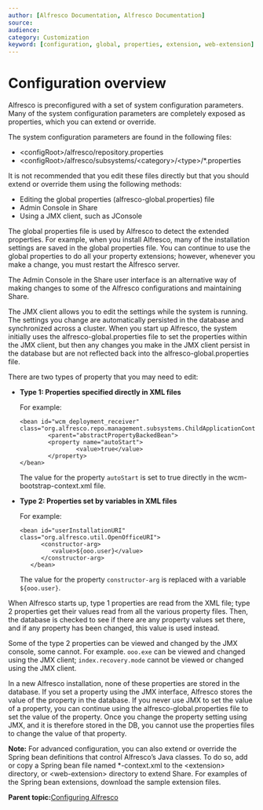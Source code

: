 ```yaml
---
author: [Alfresco Documentation, Alfresco Documentation]
source: 
audience: 
category: Customization
keyword: [configuration, global, properties, extension, web-extension]
---
```


# Configuration overview

Alfresco is preconfigured with a set of system configuration parameters. Many of the system configuration parameters are completely exposed as properties, which you can extend or override.

The system configuration parameters are found in the following files:

-   <configRoot\>/alfresco/repository.properties
-   <configRoot\>/alfresco/subsystems/<category\>/<type\>/\*.properties

It is not recommended that you edit these files directly but that you should extend or override them using the following methods:

-   Editing the global properties \(alfresco-global.properties\) file
-   Admin Console in Share
-   Using a JMX client, such as JConsole

The global properties file is used by Alfresco to detect the extended properties. For example, when you install Alfresco, many of the installation settings are saved in the global properties file. You can continue to use the global properties to do all your property extensions; however, whenever you make a change, you must restart the Alfresco server.

The Admin Console in the Share user interface is an alternative way of making changes to some of the Alfresco configurations and maintaining Share.

The JMX client allows you to edit the settings while the system is running. The settings you change are automatically persisted in the database and synchronized across a cluster. When you start up Alfresco, the system initially uses the alfresco-global.properties file to set the properties within the JMX client, but then any changes you make in the JMX client persist in the database but are not reflected back into the alfresco-global.properties file.

There are two types of property that you may need to edit:

-   **Type 1: Properties specified directly in XML files**

    For example:

    ```
    <bean id="wcm_deployment_receiver"
    class="org.alfresco.repo.management.subsystems.ChildApplicationContextFactory"
            <parent="abstractPropertyBackedBean">
            <property name="autoStart">
                    <value>true</value>
            </property>
    </bean>
    
    ```

    The value for the property `autoStart` is set to true directly in the wcm-bootstrap-context.xml file.

-   **Type 2: Properties set by variables in XML files**

    For example:

    ```
    <bean id="userInstallationURI" class="org.alfresco.util.OpenOfficeURI">
          <constructor-arg>
             <value>${ooo.user}</value>
          </constructor-arg>
       </bean>
    
    ```

    The value for the property `constructor-arg` is replaced with a variable `${ooo.user}`.


When Alfresco starts up, type 1 properties are read from the XML file; type 2 properties get their values read from all the various property files. Then, the database is checked to see if there are any property values set there, and if any property has been changed, this value is used instead.

Some of the type 2 properties can be viewed and changed by the JMX console, some cannot. For example. `ooo.exe` can be viewed and changed using the JMX client; `index.recovery.mode` cannot be viewed or changed using the JMX client.

In a new Alfresco installation, none of these properties are stored in the database. If you set a property using the JMX interface, Alfresco stores the value of the property in the database. If you never use JMX to set the value of a property, you can continue using the alfresco-global.properties file to set the value of the property. Once you change the property setting using JMX, and it is therefore stored in the DB, you cannot use the properties files to change the value of that property.

**Note:** For advanced configuration, you can also extend or override the Spring bean definitions that control Alfresco’s Java classes. To do so, add or copy a Spring bean file named \*-context.xml to the <extension\> directory, or <web-extension\> directory to extend Share. For examples of the Spring bean extensions, download the sample extension files.

**Parent topic:**[Configuring Alfresco](../concepts/ch-configuration.md)

